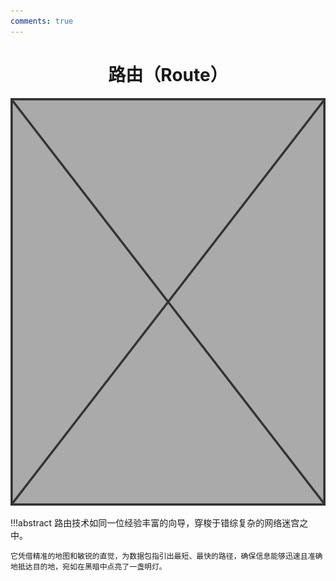 ```yaml
---
comments: true
---
```

# <center class="force-page-break">路由（Route）</center>

![Router](../assets/covers/Image_placeholder.png)

!!!abstract
    路由技术如同一位经验丰富的向导，穿梭于错综复杂的网络迷宫之中。

    它凭借精准的地图和敏锐的直觉，为数据包指引出最短、最快的路径，确保信息能够迅速且准确地抵达目的地，宛如在黑暗中点亮了一盏明灯。
